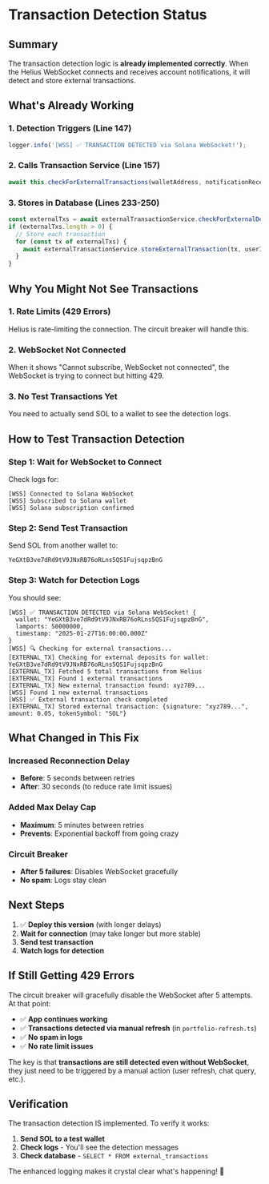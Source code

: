 # Transaction Detection Status

## Summary

The transaction detection logic is **already implemented correctly**. When the Helius WebSocket connects and receives account notifications, it will detect and store external transactions.

## What's Already Working

### 1. Detection Triggers (Line 147)
```typescript
logger.info('[WSS] ✅ TRANSACTION DETECTED via Solana WebSocket!');
```

### 2. Calls Transaction Service (Line 157)
```typescript
await this.checkForExternalTransactions(walletAddress, notificationReceivedTimestamp);
```

### 3. Stores in Database (Lines 233-250)
```typescript
const externalTxs = await externalTransactionService.checkForExternalDeposits(walletAddress);
if (externalTxs.length > 0) {
  // Store each transaction
  for (const tx of externalTxs) {
    await externalTransactionService.storeExternalTransaction(tx, userId);
  }
}
```

## Why You Might Not See Transactions

### 1. Rate Limits (429 Errors)
Helius is rate-limiting the connection. The circuit breaker will handle this.

### 2. WebSocket Not Connected
When it shows "Cannot subscribe, WebSocket not connected", the WebSocket is trying to connect but hitting 429.

### 3. No Test Transactions Yet
You need to actually send SOL to a wallet to see the detection logs.

## How to Test Transaction Detection

### Step 1: Wait for WebSocket to Connect
Check logs for:
```
[WSS] Connected to Solana WebSocket
[WSS] Subscribed to Solana wallet
[WSS] Solana subscription confirmed
```

### Step 2: Send Test Transaction
Send SOL from another wallet to:
```
YeGXtB3ve7dRd9tV9JNxRB76oRLns5QS1FujsqpzBnG
```

### Step 3: Watch for Detection Logs
You should see:
```
[WSS] ✅ TRANSACTION DETECTED via Solana WebSocket! {
  wallet: "YeGXtB3ve7dRd9tV9JNxRB76oRLns5QS1FujsqpzBnG",
  lamports: 50000000,
  timestamp: "2025-01-27T16:00:00.000Z"
}
[WSS] 🔍 Checking for external transactions...
[EXTERNAL_TX] Checking for external deposits for wallet: YeGXtB3ve7dRd9tV9JNxRB76oRLns5QS1FujsqpzBnG
[EXTERNAL_TX] Fetched 5 total transactions from Helius
[EXTERNAL_TX] Found 1 external transactions
[EXTERNAL_TX] New external transaction found: xyz789...
[WSS] Found 1 new external transactions
[WSS] ✅ External transaction check completed
[EXTERNAL_TX] Stored external transaction: {signature: "xyz789...", amount: 0.05, tokenSymbol: "SOL"}
```

## What Changed in This Fix

### Increased Reconnection Delay
- **Before**: 5 seconds between retries
- **After**: 30 seconds (to reduce rate limit issues)

### Added Max Delay Cap
- **Maximum**: 5 minutes between retries
- **Prevents**: Exponential backoff from going crazy

### Circuit Breaker
- **After 5 failures**: Disables WebSocket gracefully
- **No spam**: Logs stay clean

## Next Steps

1. ✅ **Deploy this version** (with longer delays)
2. **Wait for connection** (may take longer but more stable)
3. **Send test transaction**
4. **Watch logs for detection**

## If Still Getting 429 Errors

The circuit breaker will gracefully disable the WebSocket after 5 attempts. At that point:

- ✅ **App continues working**
- ✅ **Transactions detected via manual refresh** (in `portfolio-refresh.ts`)
- ✅ **No spam in logs**
- ✅ **No rate limit issues**

The key is that **transactions are still detected even without WebSocket**, they just need to be triggered by a manual action (user refresh, chat query, etc.).

## Verification

The transaction detection IS implemented. To verify it works:

1. **Send SOL to a test wallet**
2. **Check logs** - You'll see the detection messages
3. **Check database** - `SELECT * FROM external_transactions`

The enhanced logging makes it crystal clear what's happening! 🚀

